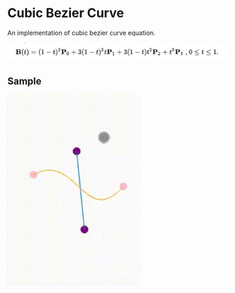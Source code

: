 <h1>Cubic Bezier Curve</h1>

An implementation of cubic bezier curve equation.

<img src="image.png" width="500">

## Sample

<img src="bezier.gif" width="300">